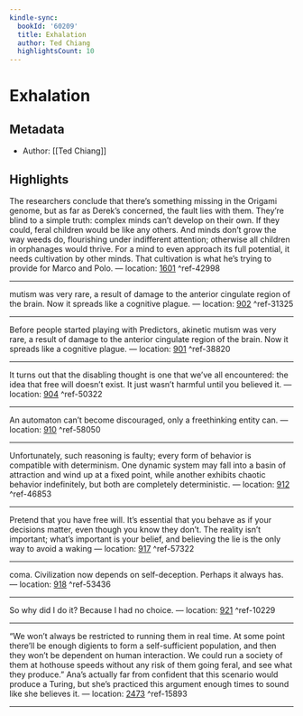 ```yaml
---
kindle-sync:
  bookId: '60209'
  title: Exhalation
  author: Ted Chiang
  highlightsCount: 10
---
```

# Exhalation
## Metadata
* Author: [[Ted Chiang]]

## Highlights
The researchers conclude that there’s something missing in the Origami genome, but as far as Derek’s concerned, the fault lies with them. They’re blind to a simple truth: complex minds can’t develop on their own. If they could, feral children would be like any others. And minds don’t grow the way weeds do, flourishing under indifferent attention; otherwise all children in orphanages would thrive. For a mind to even approach its full potential, it needs cultivation by other minds. That cultivation is what he’s trying to provide for Marco and Polo. — location: [1601]() ^ref-42998

---
mutism was very rare, a result of damage to the anterior cingulate region of the brain. Now it spreads like a cognitive plague. — location: [902]() ^ref-31325

---
Before people started playing with Predictors, akinetic mutism was very rare, a result of damage to the anterior cingulate region of the brain. Now it spreads like a cognitive plague. — location: [901]() ^ref-38820

---
It turns out that the disabling thought is one that we’ve all encountered: the idea that free will doesn’t exist. It just wasn’t harmful until you believed it. — location: [904]() ^ref-50322

---
An automaton can’t become discouraged, only a freethinking entity can. — location: [910]() ^ref-58050

---
Unfortunately, such reasoning is faulty; every form of behavior is compatible with determinism. One dynamic system may fall into a basin of attraction and wind up at a fixed point, while another exhibits chaotic behavior indefinitely, but both are completely deterministic. — location: [912]() ^ref-46853

---
Pretend that you have free will. It’s essential that you behave as if your decisions matter, even though you know they don’t. The reality isn’t important; what’s important is your belief, and believing the lie is the only way to avoid a waking — location: [917]() ^ref-57322

---
coma. Civilization now depends on self-deception. Perhaps it always has. — location: [918]() ^ref-53436

---
So why did I do it? Because I had no choice. — location: [921]() ^ref-10229

---
“We won’t always be restricted to running them in real time. At some point there’ll be enough digients to form a self-sufficient population, and then they won’t be dependent on human interaction. We could run a society of them at hothouse speeds without any risk of them going feral, and see what they produce.” Ana’s actually far from confident that this scenario would produce a Turing, but she’s practiced this argument enough times to sound like she believes it. — location: [2473]() ^ref-15893

---
